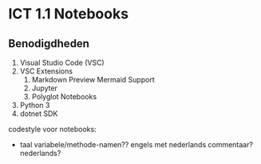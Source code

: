 # ICT 1.1 Notebooks

## Benodigdheden

1. Visual Studio Code (VSC)
1. VSC Extensions
    1. Markdown Preview Mermaid Support
    1. Jupyter
    1. Polyglot Notebooks
1. Python 3
1. dotnet SDK


codestyle voor notebooks:

- taal variabele/methode-namen?? 
engels met nederlands commentaar? 
nederlands? 

